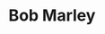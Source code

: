 ---
title: "Bob Marley"
hashtag: bob-marley
layout: hashtag
tags:
  - assassinated
  - Human Being
---